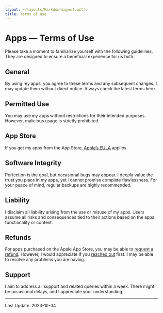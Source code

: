 ```yaml
---
layout: ~/layouts/MarkdownLayout.astro
title: Terms of Use
---
```


# Apps — Terms of Use

Please take a moment to familiarize yourself with the following guidelines. They are designed to ensure a beneficial experience for us both.

## General

By using my apps, you agree to these terms and any subsequent changes. I may update them without direct notice. Always check the latest terms here.

## Permitted Use

You may use my apps without restrictions for their intended purposes. However, malicious usage is strictly prohibited.

## App Store

If you get my apps from the App Store, [Apple’s EULA](https://www.apple.com/legal/internet-services/itunes/dev/stdeula/) applies.

## Software Integrity

Perfection is the goal, but occasional bugs may appear. I deeply value the trust you place in my apps, yet I cannot promise complete flawlessness. For your peace of mind, regular backups are highly recommended.

## Liability

I disclaim all liability arising from the use or misuse of my apps. Users assume all risks and consequences tied to their actions based on the apps' functionality or content.

## Refunds

For apps purchased on the Apple App Store, you may be able to [request a refund](https://support.apple.com/en-us/HT204084). However, I would appreciate if you [reached out](/feedback) first. I may be able to resolve any problems you are having.

## Support

I aim to address all support and related queries within a week. There might be occasional delays, and I appreciate your understanding.

---

Last Update: 2023-10-04
